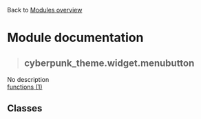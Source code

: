 Back to [Modules overview](https://github.com/pyrustic/cyberpunk-theme/blob/master/docs/modules/README.md)
  
# Module documentation
>## cyberpunk\_theme.widget.menubutton
No description
<br>
[functions (1)](https://github.com/pyrustic/cyberpunk-theme/blob/master/docs/modules/content/cyberpunk_theme.widget.menubutton/functions.md)


## Classes

